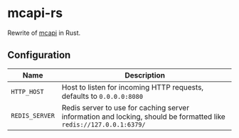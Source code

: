 # mcapi-rs

Rewrite of [mcapi] in Rust.

[mcapi]: https://github.com/Syfaro/mcapi

## Configuration

| Name           | Description                                                                                                        |
| -------------- | ------------------------------------------------------------------------------------------------------------------ |
| `HTTP_HOST`    | Host to listen for incoming HTTP requests, defaults to `0.0.0.0:8080`                                              |
| `REDIS_SERVER` | Redis server to use for caching server information and locking, should be formatted like `redis://127.0.0.1:6379/` |
